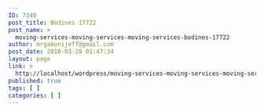 ```yaml
---
ID: 7340
post_title: Bodines 17722
post_name: >
  moving-services-moving-services-moving-services-bodines-17722
author: mrgabonijeff@gmail.com
post_date: 2018-03-28 01:47:34
layout: page
link: >
  http://localhost/wordpress/moving-services-moving-services-moving-services-bodines-17722/
published: true
tags: [ ]
categories: [ ]
---
```

